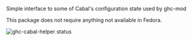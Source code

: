 Simple interface to some of Cabal's configuration state used by ghc-mod 

This package does not require anything not available in Fedora.

![ghc-cabal-helper status](https://copr.fedorainfracloud.org/coprs/dshea/haskell-extras/package/ghc-cabal-helper/status_image/last_build.png)
